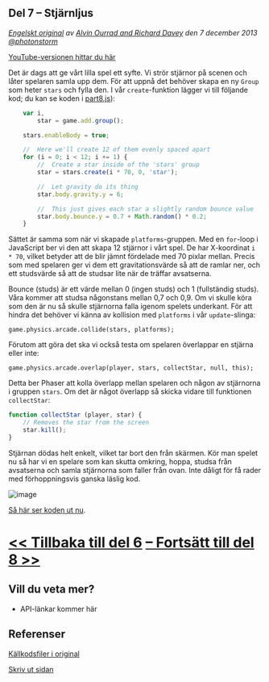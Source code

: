 ## Del 7 &ndash; Stjärnljus

*[Engelskt original](http://phaser.io/tutorials/making-your-first-phaser-game/index) av [Alvin Ourrad and Richard Davey](https://twitter.com/photonstorm) den 7 december 2013   [@photonstorm](https://twitter.com/photonstorm)*

[YouTube-versionen hittar du här](http://youtube.com)

Det är dags att ge vårt lilla spel ett syfte.
Vi strör stjärnor på scenen och låter spelaren samla upp dem.
För att uppnå det behöver skapa en ny `Group` som heter `stars` och fylla den. I vår `create`-funktion lägger vi till följande kod; du kan se koden i [part8.js](../phaser_tutorial_02/part8.js)):

```javascript
    var i, 
        star = game.add.group();

    stars.enableBody = true;

    //  Here we'll create 12 of them evenly spaced apart
    for (i = 0; i < 12; i += 1) {
        //  Create a star inside of the 'stars' group
        star = stars.create(i * 70, 0, 'star');

        //  Let gravity do its thing
        star.body.gravity.y = 6;

        //  This just gives each star a slightly random bounce value
        star.body.bounce.y = 0.7 + Math.random() * 0.2;
    }
```

Sättet är samma som när vi skapade `platforms`-gruppen. Med en `for`-loop i JavaScript ber vi den att skapa 12 stjärnor i vårt spel.
De har X-koordinat `i * 70`, vilket betyder att de blir jämnt fördelade med 70 pixlar mellan.
Precis som med spelaren ger vi dem ett gravitationsvärde så att de ramlar ner, och ett studsvärde så att de studsar lite när de träffar avsatserna.

Bounce (studs) är ett värde mellan 0 (ingen studs) och 1 (fullständig studs).
Våra kommer att studsa någonstans mellan 0,7 och 0,9.
Om vi skulle köra som den är nu så skulle stjärnorna falla igenom spelets underkant. För att hindra det behöver vi känna av kollision med `platforms` i vår `update`-slinga:

`game.physics.arcade.collide(stars, platforms);`

Förutom att göra det ska vi också testa om spelaren överlappar en stjärna eller inte:

`game.physics.arcade.overlap(player, stars, collectStar, null, this);`

Detta ber Phaser att kolla överlapp mellan spelaren och någon av stjärnorna i gruppen `stars`.
Om det är något överlapp så skicka vidare till funktionen `collectStar`:

```javascript
function collectStar (player, star) {
    // Removes the star from the screen
    star.kill();
}
```

Stjärnan dödas helt enkelt, vilket tar bort den från skärmen.
Kör man spelet nu så har vi en spelare som kan skutta omkring, hoppa, studsa från avsatserna och samla stjärnorna som faller från ovan. Inte dåligt för få rader med förhoppningsvis ganska läslig kod.

![image](http://phaser.io/content/tutorials/making-your-first-phaser-game/part8.png)

[Så här ser koden ut nu](../phaser_tutorial_02/part8.js).

# [<< Tillbaka till del 6](part6.md) [&ndash; Fortsätt till del 8 >>](part8.md)

## Vill du veta mer?
* API-länkar kommer här

## Referenser
[Källkodsfiler i original](https://github.com/photonstorm/phaser/raw/master/resources/tutorials/02%20Making%20your%20first%20game/phaser_tutorial_02.zip)

[Skriv ut sidan](https://gitprint.com/coderdojolund/phaser-tutorials/blob/master/making-your-first-phaser-game/part7.md)
